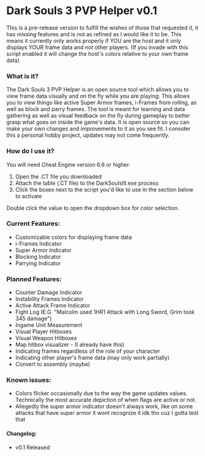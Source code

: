 # Dark Souls 3 PVP Helper v0.1

This is a pre-release version to fulfill the wishes of those that requested it, it has missing features and is not as refined as I would like it to be. This means it currently only works properly if YOU are the host and it only displays YOUR frame data and not other players. (If you invade with this script enabled it will change the host's colors relative to your own frame data)


### What is it?
The Dark Souls 3 PVP Helper is an open source tool which allows you to view frame data visually and on the fly while you are playing. This allows you to view things like active Super Armor frames, i-Frames from rolling, as well as block and parry frames. The tool is meant for learning and data gathering as well as visual feedback on the fly during gameplay to better grasp what goes on inside the game's data. It is open source so you can make your own changes and improvements to it as you see fit. I consider this a personal hobby project, updates may not come frequently.


### How do I use it?
You will need Cheat Engine version 6.6 or higher.
1. Open the .CT file you downloaded
2. Attach the table (.CT file) to the DarkSoulsIII.exe process
3. Click the boxes next to the script you'd like to use in the section below to activate

Double click the value to open the dropdown box for color selection.


### Current Features:
- Customizable colors for displaying frame data
- i-Frames Indicator
- Super Armor Indicator
- Blocking Indicator
- Parrying Indicator


### Planned Features:
- Counter Damage Indicator
- Instability Frames Indicator
- Active Attack Frame Indicator
- Fight Log (E.G. "Malcolm used 1HR1 Attack with Long Sword, Grim took 345 damage")
- Ingame Unit Measurement
- Visual Player Hitboxes
- Visual Weapon Hitboxes
- Map hitbox visualizer - (I already have this)
- Indicating frames regardless of the role of your character
- Indicating other player's frame data (may only work partially)
- Convert to assembly (maybe)


### Known issues:
- Colors flicker occasionally due to the way the game updates values. Technically the most accurate depiction of when flags are active or not.
- Allegedly the super armor indicator doesn't always work, like on some attacks that have super armor it wont recognize it idk tho cuz I gotta test that




#### Changelog:

- v0.1 Released
